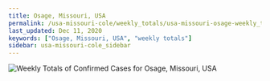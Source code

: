 ```yaml
---
title: Osage, Missouri, USA
permalink: /usa-missouri-cole/weekly_totals/usa-missouri-osage-weekly_totals.html
last_updated: Dec 11, 2020
keywords: ["Osage, Missouri, USA", "weekly totals"]
sidebar: usa-missouri-cole_sidebar
---
```


![Weekly Totals of Confirmed Cases for Osage, Missouri, USA](/covid_tracker/images/graphs/usa-missouri-osage-weekly_totals_graph.png)
